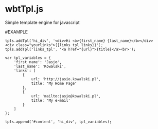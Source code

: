 wbtTpl.js
=========

Simple template engine for javascript

#EXAMPLE

	tpls.addTpl('hi_div', '<div>Hi <b>{first_name} {last_name}</b></div><div class="yourlinks">{{links_tpl links}}');
	tpls.addTpl('links_tpl', '<a href="{url}">{title}</a><br>');

	var tpl_variables = {
	    'first_name': 'Jasio',
	    'last_name': 'Kowalski',
	    'links': [
	        {
	            url: 'http://jasio.kowalski.pl',
	            title: 'My Home Page'
	        },
	        {
	            url: 'mailto:jasio@kowalski.pl',
	            title: 'My e-mail'
	        }
	    ]
	};

	tpls.append('#content', 'hi_div', tpl_variables);



